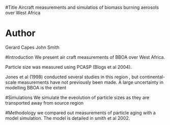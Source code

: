 #Title
Aircraft measurements and simulatios of biomass burning aerosols over West Africa

# Author
Gerard Capes
John Smith

#Introduction
We present air craft measurements of BBOA over West Africa.

Particle size was measured using PCASP (Blogs et al 2004).

Jones et al (1998) conducted several studies in this region , but continental-scale measurements have not previously been made. 
A large uncertainty in modelling BBOA is the extent 

#Simulations
We simulate the eveolution of particle sizes as they are transported away from source region

#Methodology
we compared out measurements of particle aging with a model simulation.
The model is detailed in smith et al 2002.
